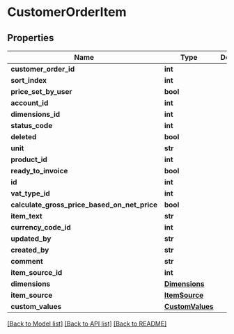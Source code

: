 # CustomerOrderItem

## Properties
Name | Type | Description | Notes
------------ | ------------- | ------------- | -------------
**customer_order_id** | **int** |  | [optional] 
**sort_index** | **int** |  | [optional] 
**price_set_by_user** | **bool** |  | [optional] 
**account_id** | **int** |  | [optional] 
**dimensions_id** | **int** |  | [optional] 
**status_code** | **int** |  | [optional] 
**deleted** | **bool** |  | [optional] 
**unit** | **str** |  | [optional] 
**product_id** | **int** |  | [optional] 
**ready_to_invoice** | **bool** |  | [optional] 
**id** | **int** |  | [optional] 
**vat_type_id** | **int** |  | [optional] 
**calculate_gross_price_based_on_net_price** | **bool** |  | [optional] 
**item_text** | **str** |  | [optional] 
**currency_code_id** | **int** |  | [optional] 
**updated_by** | **str** |  | [optional] 
**created_by** | **str** |  | [optional] 
**comment** | **str** |  | [optional] 
**item_source_id** | **int** |  | [optional] 
**dimensions** | [**Dimensions**](Dimensions.md) |  | [optional] 
**item_source** | [**ItemSource**](ItemSource.md) |  | [optional] 
**custom_values** | [**CustomValues**](CustomValues.md) |  | [optional] 

[[Back to Model list]](../README.md#documentation-for-models) [[Back to API list]](../README.md#documentation-for-api-endpoints) [[Back to README]](../README.md)

